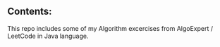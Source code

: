 ## Contents: 
This repo includes some of my Algorithm excercises from AlgoExpert / LeetCode in Java language.
